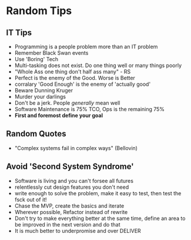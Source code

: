 # Random Tips #

## IT Tips ##

* Programming is a people problem more than an IT problem
* Remember Black Swan events
* Use 'Boring' Tech
* Multi-tasking does not exist. Do one thing well or many things poorly
* "Whole Ass one thing don't half ass many" - RS
* Perfect is the enemy of the Good. Worse is Better
* corralary 'Good Enough' is the enemy of 'actually good'
* Beware Dunning Kruger
* Murder your darlings
* Don't be a jerk. People *generally* mean well
* Software Maintenance is 75% TCO, Ops is the remaining 75%
* **First and foremost define your goal**

## Random Quotes ##

* "Complex systems fail in complex ways" (Bellovin)

## Avoid 'Second System Syndrome' ##

* Software is living and you can't forsee all futures
* relentlessly cut design features you don't need
* write enough to solve the problem, make it easy to test, then test the fsck out of it!
* Chase the MVP, create the basics and iterate
* Wherever possible, Refactor instead of rewrite
* Don't try to make everything better at the same time, define an area to be improved in the next version and do that
* It is much better to underpromise and over DELIVER